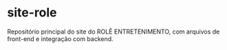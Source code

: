 # site-role
Repositório principal do site do ROLÊ ENTRETENIMENTO, com arquivos de front-end e integração com backend.
